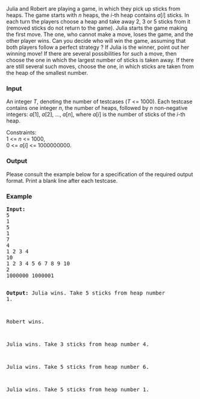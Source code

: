 <p>Julia and Robert are playing a game, in which they pick up sticks from heaps. The game starts with <em>n</em> heaps, the <em>i</em>-th heap contains <em>a</em>[<em>i</em>] sticks. In each turn the players choose a heap and take away 2, 3 or 5 sticks from it (removed sticks do not return to the game). Julia starts the game making the first move. The one, who cannot make a move, loses the game, and the other player wins.   Can you decide who will win the game, assuming that both players follow a perfect strategy ? If Julia is the winner, point out her winning move! If there are several possibilities for such a move, then choose the one in which the largest number of sticks is taken away. If there are still several such moves, choose the one, in which sticks are taken from the heap of the smallest number.</p>
<h3>Input</h3>
<p>An integer <em>T</em>, denoting the number of testcases (<em>T</em> &lt;= 1000).  Each testcase contains one integer <em>n</em>, the number of heaps, followed by <em>n</em> non-negative integers: <em>a</em>[1], <em>a</em>[2], ..., <em>a</em>[<em>n</em>], where <em>a</em>[<em>i</em>] is the number of sticks of the <em>i</em>-th heap.</p>
<p>Constraints: <br> 1 &lt;= <em>n</em> &lt;= 1000, <br> 0 &lt;= <em>a</em>[<em>i</em>] &lt;= 1000000000.</p>
<h3>Output</h3>
<p>Please consult the example below for a specification of the required output format. Print a blank line after each testcase.</p>
<h3>Example</h3>
<pre><strong>Input:</strong>
5
1
5
1
7
4
1 2 3 4
10
1 2 3 4 5 6 7 8 9 10
2
1000000 1000001

<strong>Output:</strong>
Julia wins.
Take 5 sticks from heap number 1.

Robert wins.

Julia wins.
Take 3 sticks from heap number 4.

Julia wins.
Take 5 sticks from heap number 6.

Julia wins.
Take 5 sticks from heap number 1.</pre>